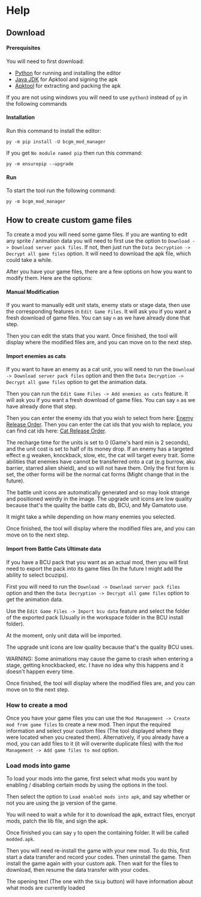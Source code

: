 # Help

## Download

#### Prerequisites

You will need to first download:

- [Python](https://www.python.org/downloads/) for running and installing the editor
- [Java JDK](https://www.oracle.com/uk/java/technologies/javase/jdk11-archive-downloads.html) for Apktool and signing the apk
- [Apktool](https://ibotpeaches.github.io/Apktool/install/) for extracting and packing the apk

If you are not using windows you will need to use `python3` instead of `py` in the following commands

#### Installation

Run this command to install the editor:

```batch
py -m pip install -U bcgm_mod_manager
```

If you get `No module named pip` then run this command:

```batch
py -m ensurepip --upgrade
```

#### Run

To start the tool run the following command:

```batch
py -m bcgm_mod_manager
```

## How to create custom game files

To create a mod you will need some game files. If you are wanting to edit any sprite / animation data you will need to first use the option to `Download -> Download server pack files`. If not, then just run the `Data Decryption -> Decrypt all game files` option. It will need to download the apk file, which could take a while.

After you have your game files, there are a few options on how you want to modify them. Here are the options:

#### Manual Modification

If you want to manually edit unit stats, enemy stats or stage data, then use the corresponding features in `Edit Game Files`. It will ask you if you want a fresh download of game files. You can say `n` as we have already done that step.

Then you can edit the stats that you want. Once finished, the tool will display where the modified files are, and you can move on to the next step.

#### Import enemies as cats

If you want to have an enemy as a cat unit, you will need to run the `Download -> Download server pack files` option and then the `Data Decryption -> Decrypt all game files` option to get the animation data.

Then you can run the `Edit Game Files -> Add enemies as cats` feature. It will ask you if you want a fresh download of game files. You can say `n` as we have already done that step.

Then you can enter the enemy ids that you wish to select from here: [Enemy Release Order](https://battle-cats.fandom.com/wiki/Enemy_Release_Order). Then you can enter the cat ids that you wish to replace, you can find cat ids here: [Cat Release Order](https://battle-cats.fandom.com/wiki/Cat_Release_Order).

The recharge time for the units is set to 0 (Game's hard min is 2 seconds), and the unit cost is set to half of its money drop. If an enemy has a targeted effect e.g weaken, knockback, slow, etc, the cat will target every trait. Some abilities that enemies have cannot be transferred onto a cat (e.g burrow, aku barrier, starred alien shield), and so will not have them. Only the first form is set, the other forms will be the normal cat forms (Might change that in the future).

The battle unit icons are automatically generated and so may look strange and positioned weirdly in the image. The upgrade unit icons are low quality because that's the quality the battle cats db, BCU, and My Gamatoto use.

It might take a while depending on how many enemies you selected.

Once finished, the tool will display where the modified files are, and you can move on to the next step.

#### Import from Battle Cats Ultimate data

If you have a BCU pack that you want as an actual mod, then you will first need to export the pack into its game files (In the future I might add the ability to select bcuzips).

First you will need to run the `Download -> Download server pack files` option and then the `Data Decryption -> Decrypt all game files` option to get the animation data.

Use the `Edit Game Files -> Import bcu data` feature and select the folder of the exported pack (Usually in the workspace folder in the BCU install folder).

At the moment, only unit data will be imported.

The upgrade unit icons are low quality because that's the quality BCU uses.

WARNING: Some animations may cause the game to crash when entering a 
stage, getting knockbacked, etc. I have no idea why this happens and it doesn't happen every time.

Once finished, the tool will display where the modified files are, and you can move on to the next step.

### How to create a mod

Once you have your game files you can use the `Mod Management -> Create mod from game files` to create a new mod. Then input the required information and select your custom files (The tool displayed where they were located when you created them). Alternatively, if you already have a mod, you can add files to it (it 
will overwrite duplicate files) with the `Mod Management -> Add game files to mod` option.

### Load mods into game

To load your mods into the game, first select what mods you want by 
enabling / disabling certain mods by using the options in the tool.

Then select the option to `Load enabled mods into apk`, and say whether or not you are using the jp version of the game.

You will need to wait a while for it to download the apk, extract files, encrypt mods, patch the lib file, and sign the apk.

Once finished you can say `y` to open the containing folder. It will be called `modded.apk`.

Then you will need re-install the game with your new mod. To do this, first start a data transfer and record your codes. Then uninstall the game. Then install the game again with your custom apk. Then wait for the files to download, then resume the data transfer with your codes.

The opening text (The one with the `Skip` button) will have information about what mods are currently loaded

